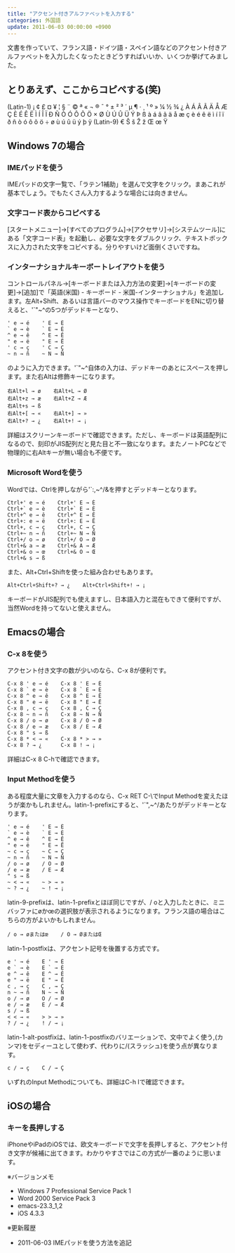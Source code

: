 ```yaml
---
title: "アクセント付きアルファベットを入力する"
categories: 外国語
update: 2011-06-03 00:00:00 +0900
---
```


文書を作っていて、フランス語・ドイツ語・スペイン語などのアクセント付きアルファベットを入力したくなったときどうすればいいか、いくつか挙げてみました。

## とりあえず、ここからコピペする(笑)

(Latin-1) ¡ ¢ £ ¤ ¥ ¦ § ¨ © ª « ¬ ® ¯ ° ± ² ³ ´ µ ¶ · ¸ ¹ º » ¼ ½ ¾ ¿ À Á Â Ã Ä Å Æ Ç È É Ê Ë Ì Í Î Ï Ð Ñ Ò Ó Ô Õ Ö × Ø Ù Ú Û Ü Ý Þ ß à á â ã ä å æ ç è é ê ë ì í î ï ð ñ ò ó ô õ ö ÷ ø ù ú û ü ý þ ÿ (Latin-9) € Š š Ž ž Œ œ Ÿ

## Windows 7の場合

### IMEパッドを使う

IMEパッドの文字一覧で、「ラテン1補助」を選んで文字をクリック。まあこれが基本でしょう。でもたくさん入力するような場合には向きません。

### 文字コード表からコピペする

[スタートメニュー]→[すべてのプログラム]→[アクセサリ]→[システムツール]にある「文字コード表」を起動し、必要な文字をダブルクリック、テキストボックスに入力された文字をコピペする。分りやすいけど面倒くさいですね。

### インターナショナルキーボートレイアウトを使う

コントロールパネル→[キーボードまたは入力方法の変更]→[キーボードの変更]→[追加]で「英語(米国) - キーボード - 米国-インターナショナル」を追加します。左Alt+Shift、あるいは言語バーのマウス操作でキーボードをENに切り替えると、'`"~^の5つがデッドキーとなり、

    ' e → é    ' E → É
    ` e → è    ` E → È
    ^ e → ê    ^ E → Ê
    " e → ë    " E → Ë
    ' c → ç    ' C → Ç
    ~ n → ñ    ~ N → Ñ

のように入力できます。'`"~^自体の入力は、デッドキーのあとにスペースを押します。また右Altは修飾キーになります。

    右Alt+l → ø    右Alt+L → Ø
    右Alt+z → æ    右Alt+Z → Æ
    右Alt+s → ß
    右Alt+[ → «    右Alt+] → »
    右Alt+? → ¿    右Alt+! → ¡

詳細はスクリーンキーボードで確認できます。ただし、キーボードは英語配列になるので、刻印がJIS配列だと見た目と不一致になります。またノートPCなどで物理的に右Altキーが無い場合も不便です。

### Microsoft Wordを使う

Wordでは、Ctrlを押しながら'`:,~^/&を押すとデッドキーとなります。

    Ctrl+' e → é    Ctrl+' E → É
    Ctrl+` e → è    Ctrl+` E → È
    Ctrl+^ e → ê    Ctrl+^ E → Ê
    Ctrl+: e → ë    Ctrl+: E → Ë
    Ctrl+, c → ç    Ctrl+, C → Ç
    Ctrl+~ n → ñ    Ctrl+~ N → Ñ
    Ctrl+/ o → ø    Ctrl+/ O → Ø
    Ctrl+& a → æ    Ctrl+& A → Æ
    Ctrl+& o → œ    Ctrl+& O → Œ
    Ctrl+& s → ß

また、Alt+Ctrl+Shiftを使った組み合わせもあります。

    Alt+Ctrl+Shift+? → ¿    Alt+Ctrl+Shift+! → ¡

キーボードがJIS配列でも使えますし、日本語入力と混在もできて便利ですが、当然Wordを持ってないと使えません。

## Emacsの場合

### C-x 8を使う

アクセント付き文字の数が少いのなら、C-x 8が便利です。

    C-x 8 ' e → é    C-x 8 ' E → É
    C-x 8 ` e → è    C-x 8 ` E → È
    C-x 8 ^ e → ê    C-x 8 ^ E → Ê
    C-x 8 " e → ë    C-x 8 " E → Ë
    C-x 8 , c → ç    C-x 8 , C → Ç
    C-x 8 ~ n → ñ    C-x 8 ~ N → Ñ
    C-x 8 / o → ø    C-x 8 / O → Ø
    C-x 8 / e → æ    C-x 8 / E → Æ
    C-x 8 " s → ß
    C-x 8 * < → «    C-x 8 * > → »
    C-x 8 ? → ¿      C-x 8 ! → ¡

詳細はC-x 8 C-hで確認できます。

### Input Methodを使う

ある程度大量に文章を入力するのなら、C-x RET C-\でInput Methodを変えたほうが楽かもしれません。latin-1-prefixにすると、'`",~^/あたりがデッドキーとなります。

    ' e → é    ' E → É
    ` e → è    ` E → È
    ^ e → ê    ^ E → Ê
    " e → ë    " E → Ë
    ~ c → ç    ~ C → Ç
    ~ n → ñ    ~ N → Ñ
    / o → ø    / O → Ø
    / e → æ    / E → Æ
    " s → ß
    ~ < → «    ~ > → »
    ~ ? → ¿    ~ ! → ¡

latin-9-prefixは、latin-1-prefixとほぼ同じですが、/ oと入力したときに、ミニバッファにøかœの選択肢が表示されるようになります。フランス語の場合はこちらの方がよいかもしれません。

    / o → øまたはœ    / O → ØまたはŒ

latin-1-postfixは、アクセント記号を後置する方式です。

    e ' → é    E ' → É
    e ` → è    E ` → È
    e ^ → ê    E ^ → Ê
    e " → ë    E " → Ë
    c , → ç    C , → Ç
    n ~ → ñ    N ~ → Ñ
    o / → ø    O / → Ø
    e / → æ    E / → Æ
    s / → ß
    < < → «    > > → »
    ? / → ¿    ! / → ¡

latin-1-alt-postfixは、latin-1-postfixのバリエーションで、文中でよく使う,(カンマ)をセディーユとして使わず、代わりに/(スラッシュ)を使う点が異なります。

    c / → ç    C / → Ç

いずれのInput Methodについても、詳細はC-h Iで確認できます。

## iOSの場合

### キーを長押しする

iPhoneやiPadのiOSでは、欧文キーボードで文字を長押しすると、アクセント付き文字が候補に出てきます。わかりやすさではこの方式が一番のように思います。

※バージョンメモ

- Windows 7 Professional Service Pack 1
- Word 2000 Service Pack 3
- emacs-23.3_1,2
- iOS 4.3.3

※更新履歴

- 2011-06-03 IMEパッドを使う方法を追記
